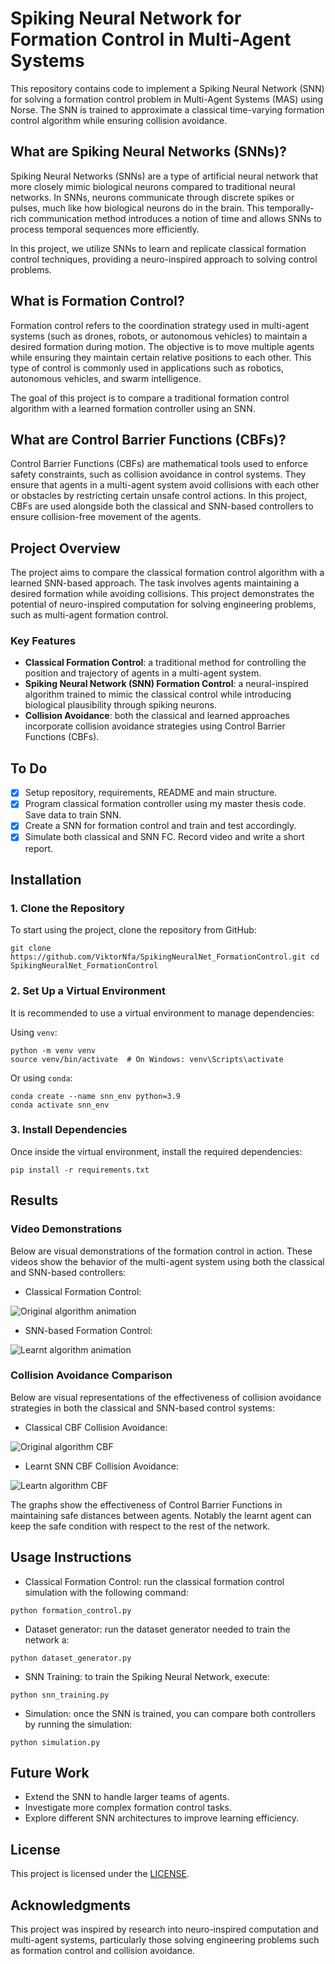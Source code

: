 # Spiking Neural Network for Formation Control in Multi-Agent Systems

This repository contains code to implement a Spiking Neural Network (SNN) for solving a formation control problem in Multi-Agent Systems (MAS) using Norse. The SNN is trained to approximate a classical time-varying formation control algorithm while ensuring collision avoidance.

## What are Spiking Neural Networks (SNNs)?

Spiking Neural Networks (SNNs) are a type of artificial neural network that more closely mimic biological neurons compared to traditional neural networks. In SNNs, neurons communicate through discrete spikes or pulses, much like how biological neurons do in the brain. This temporally-rich communication method introduces a notion of time and allows SNNs to process temporal sequences more efficiently.

In this project, we utilize SNNs to learn and replicate classical formation control techniques, providing a neuro-inspired approach to solving control problems.

## What is Formation Control?

Formation control refers to the coordination strategy used in multi-agent systems (such as drones, robots, or autonomous vehicles) to maintain a desired formation during motion. The objective is to move multiple agents while ensuring they maintain certain relative positions to each other. This type of control is commonly used in applications such as robotics, autonomous vehicles, and swarm intelligence.

The goal of this project is to compare a traditional formation control algorithm with a learned formation controller using an SNN.

## What are Control Barrier Functions (CBFs)?

Control Barrier Functions (CBFs) are mathematical tools used to enforce safety constraints, such as collision avoidance in control systems. They ensure that agents in a multi-agent system avoid collisions with each other or obstacles by restricting certain unsafe control actions. In this project, CBFs are used alongside both the classical and SNN-based controllers to ensure collision-free movement of the agents.

## Project Overview

The project aims to compare the classical formation control algorithm with a learned SNN-based approach. The task involves agents maintaining a desired formation while avoiding collisions. This project demonstrates the potential of neuro-inspired computation for solving engineering problems, such as multi-agent formation control.

### Key Features

- **Classical Formation Control**: a traditional method for controlling the position and trajectory of agents in a multi-agent system.
- **Spiking Neural Network (SNN) Formation Control**: a neural-inspired algorithm trained to mimic the classical control while introducing biological plausibility through spiking neurons.
- **Collision Avoidance**: both the classical and learned approaches incorporate collision avoidance strategies using Control Barrier Functions (CBFs).

## To Do

- [x] Setup repository, requirements, README and main structure.
- [x] Program classical formation controller using my master thesis code. Save data to train SNN.
- [x] Create a SNN for formation control and train and test accordingly.
- [X] Simulate both classical and SNN FC. Record video and write a short report.

## Installation

### 1. Clone the Repository

To start using the project, clone the repository from GitHub:

```
git clone https://github.com/ViktorNfa/SpikingNeuralNet_FormationControl.git cd SpikingNeuralNet_FormationControl
```

### 2. Set Up a Virtual Environment

It is recommended to use a virtual environment to manage dependencies:

Using `venv`:

```
python -m venv venv
source venv/bin/activate  # On Windows: venv\Scripts\activate
```

Or using `conda`:

```
conda create --name snn_env python=3.9
conda activate snn_env
```

### 3. Install Dependencies

Once inside the virtual environment, install the required dependencies:

```
pip install -r requirements.txt
```

## Results

### Video Demonstrations

Below are visual demonstrations of the formation control in action. These videos show the behavior of the multi-agent system using both the classical and SNN-based controllers:

- Classical Formation Control:

![Original algorithm animation](learnt_fc_control.gif)

- SNN-based Formation Control:

![Learnt algorithm animation](original_fc_control.gif)

### Collision Avoidance Comparison

Below are visual representations of the effectiveness of collision avoidance strategies in both the classical and SNN-based control systems:

- Classical CBF Collision Avoidance:

![Original algorithm CBF](original_cbf_collision_avoidance.png)

- Learnt SNN CBF Collision Avoidance:

![Leartn algorithm CBF](learnt_cbf_collision_avoidance.png)

The graphs show the effectiveness of Control Barrier Functions in maintaining safe distances between agents. Notably the learnt agent can keep the safe condition with respect to the rest of the network.

## Usage Instructions

- Classical Formation Control: run the classical formation control simulation with the following command:

```
python formation_control.py
```

- Dataset generator: run the dataset generator needed to train the network a:

```
python dataset_generator.py
```

- SNN Training: to train the Spiking Neural Network, execute:

```
python snn_training.py
```

- Simulation: once the SNN is trained, you can compare both controllers by running the simulation:

```
python simulation.py
```

## Future Work

- Extend the SNN to handle larger teams of agents.
- Investigate more complex formation control tasks.
- Explore different SNN architectures to improve learning efficiency.
  
## License

This project is licensed under the [LICENSE](LICENSE).

## Acknowledgments

This project was inspired by research into neuro-inspired computation and multi-agent systems, particularly those solving engineering problems such as formation control and collision avoidance.

